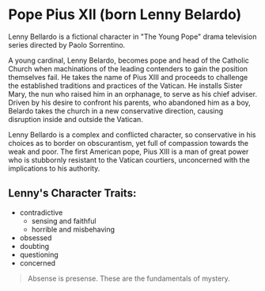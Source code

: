 # Pope Pius XII (born Lenny Belardo)

Lenny Bellardo is a fictional character in "The Young Pope" drama television series directed by Paolo Sorrentino. 

A young cardinal, Lenny Belardo, becomes pope and head of the Catholic Church when machinations of the leading contenders to gain the position themselves fail. He takes the name of Pius XIII and proceeds to challenge the established traditions and practices of the Vatican. He installs Sister Mary, the nun who raised him in an orphanage, to serve as his chief adviser. Driven by his desire to confront his parents, who abandoned him as a boy, Belardo takes the church in a new conservative direction, causing disruption inside and outside the Vatican.

Lenny Bellardo is a complex and conflicted character, so conservative in his choices as to border on obscurantism, yet full of compassion towards the weak and poor. The first American pope, Pius XIII is a man of great power who is stubbornly resistant to the Vatican courtiers, unconcerned with the implications to his authority.

## Lenny's Character Traits: 
* contradictive
  * sensing and faithful
  * horrible and misbehaving
* obsessed
* doubting
* questioning
* concerned

> Absense is presense.
> These are the fundamentals of mystery. 

<img scr="https://observer.com/wp-content/uploads/sites/2/2017/02/2ad5a6bc5c59cee8c39985fe75ad4ba5c67b9c2c537ec86a0d7e2bf14af088ce084b5c5071f1bf6eb699639e6fe4bc45.jpg?quality=80"/>

